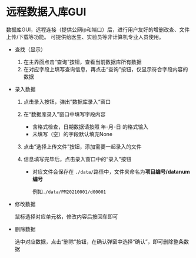 # 远程数据入库GUI
数据库GUI，远程连接（提供公网ip和端口）后，进行用户友好的增删改查、文件上传/下载等功能。
可提供给医生、实验员等非计算机专业人员使用。
- 查找（显示）
  1. 在主界面点击“查询”按钮，查看当前数据库所有数据
  2. 在对应字段上填写查询信息，再点击“查询”按钮，仅显示符合字段内容的数据

- 录入数据

  1. 点击录入按钮，弹出”数据库录入“窗口

  2. 在“数据库录入”窗口中填写字段内容

     - 含格式检查，日期数据请按照  年-月-日  的格式输入
     - 未填写（空）的字段默认填充None

  3. 点击“选择上传文件”按钮，添加需要一起录入的文件

  4. 信息填写完毕后，点击录入窗口中的“录入”按钮

     - 对应文件会保存在 `./data/`路径中，文件夹命名为**项目编号/datanum编号**

       例如`./data/PM20210001/d00001`

- 修改数据

  鼠标选择对应单元格，修改内容后按回车即可

- 删除数据

  选中对应数据，点击“删除”按钮，在确认弹窗中选择“确认”，即可删除整条数据








